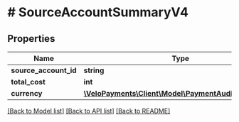 # # SourceAccountSummaryV4

## Properties

Name | Type | Description | Notes
------------ | ------------- | ------------- | -------------
**source_account_id** | **string** |  |
**total_cost** | **int** |  |
**currency** | [**\VeloPayments\Client\Model\PaymentAuditCurrencyV4**](PaymentAuditCurrencyV4.md) |  | [optional]

[[Back to Model list]](../../README.md#models) [[Back to API list]](../../README.md#endpoints) [[Back to README]](../../README.md)
